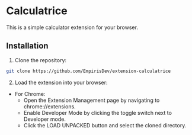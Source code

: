 # Calculatrice

This is a simple calculator extension for your browser.

## Installation

1. Clone the repository:
```sh
git clone https://github.com/EmpirisDev/extension-calculatrice
```
2. Load the extension into your browser:
- For Chrome:
  - Open the Extension Management page by navigating to chrome://extensions.
  - Enable Developer Mode by clicking the toggle switch next to Developer mode.
  - Click the LOAD UNPACKED button and select the cloned directory.
